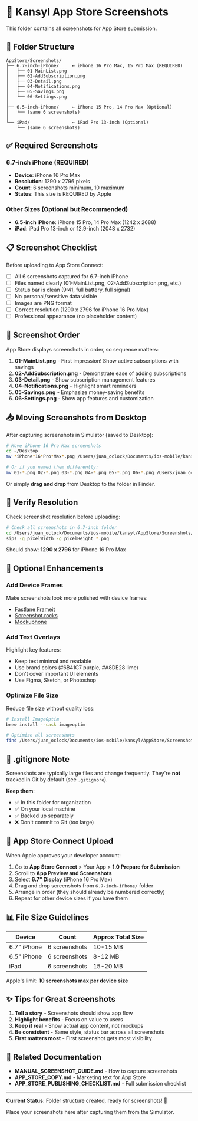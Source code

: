 # 📸 Kansyl App Store Screenshots

This folder contains all screenshots for App Store submission.

## 📂 Folder Structure

```
AppStore/Screenshots/
├── 6.7-inch-iPhone/     ← iPhone 16 Pro Max, 15 Pro Max (REQUIRED)
│   ├── 01-MainList.png
│   ├── 02-AddSubscription.png
│   ├── 03-Detail.png
│   ├── 04-Notifications.png
│   ├── 05-Savings.png
│   └── 06-Settings.png
│
├── 6.5-inch-iPhone/     ← iPhone 15 Pro, 14 Pro Max (Optional)
│   └── (same 6 screenshots)
│
└── iPad/                ← iPad Pro 13-inch (Optional)
    └── (same 6 screenshots)
```

## ✅ Required Screenshots

### 6.7-inch iPhone (REQUIRED)
- **Device**: iPhone 16 Pro Max
- **Resolution**: 1290 x 2796 pixels
- **Count**: 6 screenshots minimum, 10 maximum
- **Status**: This size is REQUIRED by Apple

### Other Sizes (Optional but Recommended)
- **6.5-inch iPhone**: iPhone 15 Pro, 14 Pro Max (1242 x 2688)
- **iPad**: iPad Pro 13-inch or 12.9-inch (2048 x 2732)

## 📋 Screenshot Checklist

Before uploading to App Store Connect:

- [ ] All 6 screenshots captured for 6.7-inch iPhone
- [ ] Files named clearly (01-MainList.png, 02-AddSubscription.png, etc.)
- [ ] Status bar is clean (9:41, full battery, full signal)
- [ ] No personal/sensitive data visible
- [ ] Images are PNG format
- [ ] Correct resolution (1290 x 2796 for iPhone 16 Pro Max)
- [ ] Professional appearance (no placeholder content)

## 🎯 Screenshot Order

App Store displays screenshots in order, so sequence matters:

1. **01-MainList.png** - First impression! Show active subscriptions with savings
2. **02-AddSubscription.png** - Demonstrate ease of adding subscriptions
3. **03-Detail.png** - Show subscription management features
4. **04-Notifications.png** - Highlight smart reminders
5. **05-Savings.png** - Emphasize money-saving benefits
6. **06-Settings.png** - Show app features and customization

## 📤 Moving Screenshots from Desktop

After capturing screenshots in Simulator (saved to Desktop):

```bash
# Move iPhone 16 Pro Max screenshots
cd ~/Desktop
mv *iPhone*16*Pro*Max*.png /Users/juan_oclock/Documents/ios-mobile/kansyl/AppStore/Screenshots/6.7-inch-iPhone/

# Or if you named them differently:
mv 01-*.png 02-*.png 03-*.png 04-*.png 05-*.png 06-*.png /Users/juan_oclock/Documents/ios-mobile/kansyl/AppStore/Screenshots/6.7-inch-iPhone/
```

Or simply **drag and drop** from Desktop to the folder in Finder.

## 📏 Verify Resolution

Check screenshot resolution before uploading:

```bash
# Check all screenshots in 6.7-inch folder
cd /Users/juan_oclock/Documents/ios-mobile/kansyl/AppStore/Screenshots/6.7-inch-iPhone
sips -g pixelWidth -g pixelHeight *.png
```

Should show: **1290 x 2796** for iPhone 16 Pro Max

## 🎨 Optional Enhancements

### Add Device Frames
Make screenshots look more polished with device frames:
- [Fastlane Frameit](https://fastlane.tools/frameit)
- [Screenshot.rocks](https://screenshot.rocks/)
- [Mockuphone](https://mockuphone.com/)

### Add Text Overlays
Highlight key features:
- Keep text minimal and readable
- Use brand colors (#6B41C7 purple, #A8DE28 lime)
- Don't cover important UI elements
- Use Figma, Sketch, or Photoshop

### Optimize File Size
Reduce file size without quality loss:
```bash
# Install ImageOptim
brew install --cask imageoptim

# Optimize all screenshots
find /Users/juan_oclock/Documents/ios-mobile/kansyl/AppStore/Screenshots -name "*.png" -exec imageoptim {} \;
```

## 🚫 .gitignore Note

Screenshots are typically large files and change frequently. They're **not** tracked in Git by default (see `.gitignore`).

**Keep them**:
- ✅ In this folder for organization
- ✅ On your local machine
- ✅ Backed up separately
- ❌ Don't commit to Git (too large)

## 📱 App Store Connect Upload

When Apple approves your developer account:

1. Go to **App Store Connect** > Your App > **1.0 Prepare for Submission**
2. Scroll to **App Preview and Screenshots**
3. Select **6.7" Display** (iPhone 16 Pro Max)
4. Drag and drop screenshots from `6.7-inch-iPhone/` folder
5. Arrange in order (they should already be numbered correctly)
6. Repeat for other device sizes if you have them

## 📊 File Size Guidelines

| Device | Count | Approx Total Size |
|--------|-------|-------------------|
| 6.7" iPhone | 6 screenshots | 10-15 MB |
| 6.5" iPhone | 6 screenshots | 8-12 MB |
| iPad | 6 screenshots | 15-20 MB |

Apple's limit: **10 screenshots max per device size**

## ✨ Tips for Great Screenshots

1. **Tell a story** - Screenshots should show app flow
2. **Highlight benefits** - Focus on value to users
3. **Keep it real** - Show actual app content, not mockups
4. **Be consistent** - Same style, status bar across all screenshots
5. **First matters most** - First screenshot gets most visibility

## 🔗 Related Documentation

- **MANUAL_SCREENSHOT_GUIDE.md** - How to capture screenshots
- **APP_STORE_COPY.md** - Marketing text for App Store
- **APP_STORE_PUBLISHING_CHECKLIST.md** - Full submission checklist

---

**Current Status**: Folder structure created, ready for screenshots! 📸

Place your screenshots here after capturing them from the Simulator.
